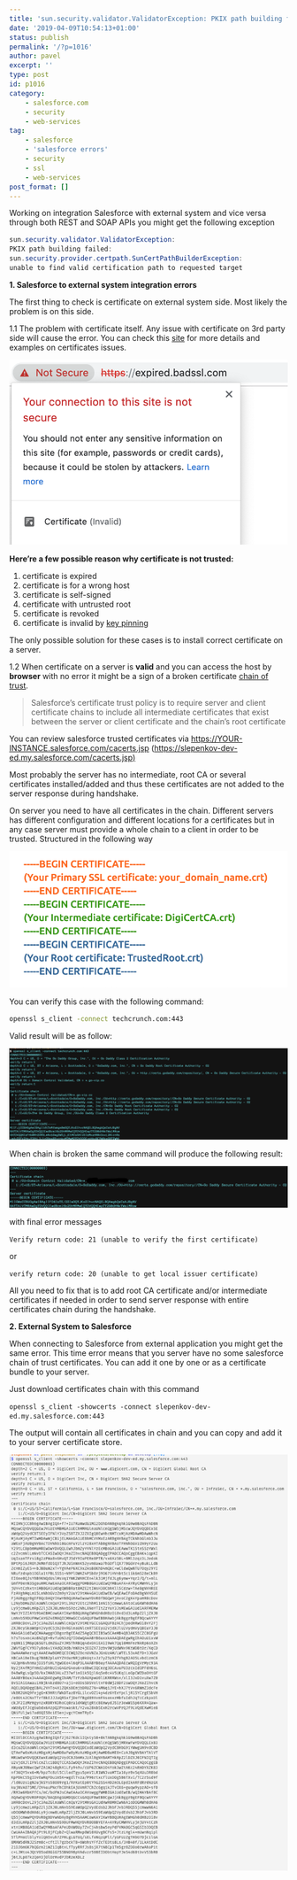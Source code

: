 ```yaml
---
title: 'sun.security.validator.ValidatorException: PKIX path building failed in Salesforce'
date: '2019-04-09T10:54:13+01:00'
status: publish
permalink: '/?p=1016'
author: pavel
excerpt: ''
type: post
id: p1016
category:
    - salesforce.com
    - security
    - web-services
tag:
    - salesforce
    - 'salesforce errors'
    - security
    - ssl
    - web-services
post_format: []
---
```

Working on integration Salesforce with external system and vice versa through both REST and SOAP APIs you might get the following exception

```java
sun.security.validator.ValidatorException:
PKIX path building failed:
sun.security.provider.certpath.SunCertPathBuilderException:
unable to find valid certification path to requested target
```

**1. Salesforce to external system integration errors**

The first thing to check is certificate on external system side. Most likely the problem is on this side.

1.1 The problem with certificate itself. Any issue with certificate on 3rd party side will cause the error. You can check this [site](https://badssl.com/) for more details and examples on certificates issues.

![insecure connection](/images/p1016/insecure-connection.png)

**Here’re a few possible reason why certificate is not trusted:**

1. certificate is expired
2. certificate is for a wrong host
3. certificate is self-signed
4. certificate with untrusted root
5. certificate is revoked
6. certificate is invalid by [key pinning](https://en.wikipedia.org/wiki/HTTP_Public_Key_Pinning)

The only possible solution for these cases is to install correct certificate on a server.

1.2 When certificate on a server is **valid** and you can access the host by **browser** with no error it might be a sign of a broken certificate [chain of trust](https://en.wikipedia.org/wiki/Chain_of_trust).

> Salesforce’s certificate trust policy is to require server and client certificate chains to include all intermediate certificates that exist between the server or client certificate and the chain’s root certificate

You can review salesforce trusted certificates via https://YOUR-INSTANCE.salesforce.com/cacerts.jsp ([https://slepenkov-dev-ed.my.salesforce.com/cacerts.jsp)](https://slepenkov-dev-ed.my.salesforce.com/cacerts.jsp)

Most probably the server has no intermediate, root CA or several certificates installed/added and thus these certificates are not added to the server response during handshake.

On server you need to have all certificates in the chain. Different servers has different configuration and different locations for a certificates but in any case server must provide a whole chain to a client in order to be trusted. Structured in the following way

![cert-chain-structure](/images/p1016/cert-chain-structure.png)

You can verify this case with the following command:

```bash
openssl s_client -connect techcrunch.com:443
```

Valid result will be as follow:

![](/images/p1016/image-3.png)

When chain is broken the same command will produce the following result:

![](/images/p1016/image-4.png)

with final error messages

 `Verify return code: 21 (unable to verify the first certificate)`

or

 `verify return code: 20 (unable to get local issuer certificate)`

All you need to fix that is to add root CA certificate and/or intermediate certificates if needed in order to send server response with entire certificates chain during the handshake.

**2. External System to Salesforce**

When connecting to Salesforce from external application you might get the same error. This time error means that you server have no some salesforce chain of trust certificates. You can add it one by one or as a certificate bundle to your server.

Just download certificates chain with this command

`openssl s_client -showcerts -connect slepenkov-dev-ed.my.salesforce.com:443`

The output will contain all certificates in chain and you can copy and add it to your server certificate store.

![](/images/p1016/image-5.png)